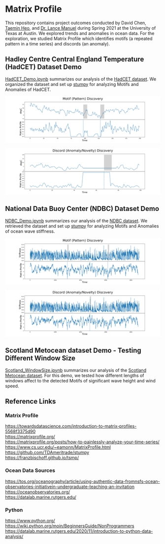 # Matrix Profile

This repository contains project outcomes conducted by David Chen, [Taemin Heo](http://taeminheo.com), and [Dr. Lance Manuel](https://lancemanuel.netlify.app/) during Spring 2021 at the University of Texas at Austin.
We explored trends and anomalies in ocean data.
For the exploration, we studied Matrix Profile which identifies motifs (a repeated pattern in a time series) and discords (an anomaly).

## Hadley Centre Central England Temperature (HadCET) Dataset Demo
[HadCET_Demo.ipynb](HadCET_Demo.ipynb) summarizes our analysis of the [HadCET dataset](https://www.metoffice.gov.uk/hadobs/hadcet/). We organized the dataset and set up [stumpy](https://stumpy.readthedocs.io/en/latest/Tutorial_STUMPY_Basics.html) for analyzing Motifs and Anomalies of HadCET. 

 ![HadCET_Demo_Motif](/images/HadCET_Demo_Motif.png)
 
 ![HadCET_Demo_Discord](/images/HadCET_Demo_Discord.png)
 
## National Data Buoy Center (NDBC) Dataset Demo
[NDBC_Demo.ipynb](NDBC_Demo.ipynb) summarizes our analysis of the [NDBC dataset](https://www.ndbc.noaa.gov/). We retrieved the dataset and set up [stumpy](https://stumpy.readthedocs.io/en/latest/Tutorial_STUMPY_Basics.html) for analyzing Motifs and Anomalies of ocean wave stiffness. 

 ![OceanWaveStiffness_Demo_Motif](/images/NDBC_Demo_Motif.png)
 
 ![OceanWaveStiffness_Demo_Discord](/images/NDBC_Demo_Discord.png)
 
## Scotland Metocean dataset Demo - Testing Different Window Size 
[Scotland_WindowSize.ipynb](NDBC_Demo.ipynb) summarizes our analysis of the [Scotland Metocean dataset](https://ieeexplore.ieee.org/abstract/document/9389310). For this demo, we tested how different lengths of windows affect to the detected Motifs of significant wave height and wind speed.


## Reference Links
### Matrix Profile
https://towardsdatascience.com/introduction-to-matrix-profiles-5568f3375d90   
https://matrixprofile.org/   
https://matrixprofile.org/posts/how-to-painlessly-analyze-your-time-series/   
https://www.cs.ucr.edu/~eamonn/MatrixProfile.html   
https://github.com/TDAmeritrade/stumpy   
https://franzbischoff.github.io/tsmp/   

### Ocean Data Sources
https://tos.org/oceanography/article/using-authentic-data-fromnsfs-ocean-observatories-initiativein-undergraduate-teaching-an-invitation   
https://oceanobservatories.org/   
https://datalab.marine.rutgers.edu/   

### Python
https://www.python.org/   
https://wiki.python.org/moin/BeginnersGuide/NonProgrammers   
https://datalab.marine.rutgers.edu/2020/11/introduction-to-python-data-analysis/   
 
